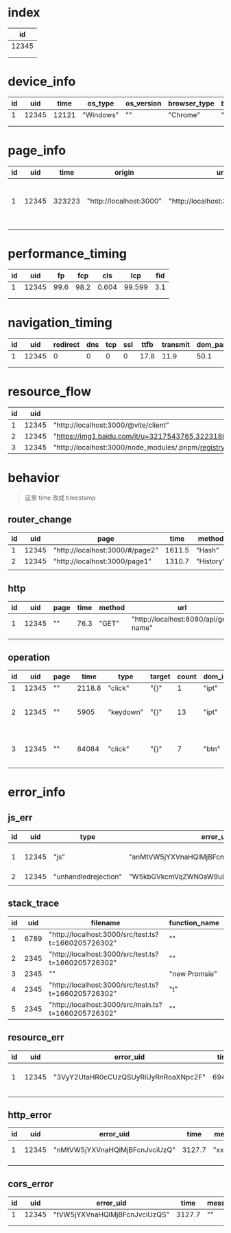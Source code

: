 # index

| id    |
| ----- |
| 12345 |
|       |
|       |

# device_info

| id  | uid   | time  | os_type   | os_version | browser_type | browser_version | language |
| --- | ----- | ----- | --------- | ---------- | ------------ | --------------- | -------- |
| 1   | 12345 | 12121 | "Windows" | ""         | "Chrome"     | "103.0.0.0"     | "zh-CN"  |
|     |       |       |           |            |              |                 |          |
|     |       |       |           |            |              |                 |          |

# page_info

| id  | uid   | time   | origin                  | url                             | title             | referer                  |
| --- | ----- | ------ | ----------------------- | ------------------------------- | ----------------- | ------------------------ |
| 1   | 12345 | 323223 | "http://localhost:3000" | "http://localhost:3000/#/page2" | "Vite + Vue + TS" | "http://localhost:3000/" |
|     |       |        |                         |                                 |                   |                          |
|     |       |        |                         |                                 |                   |                          |

# performance_timing

| id  | uid   | fp   | fcp  | cls   | lcp    | fid |
| --- | ----- | ---- | ---- | ----- | ------ | --- |
| 1   | 12345 | 99.6 | 98.2 | 0.604 | 99.599 | 3.1 |
|     |       |      |      |       |        |     |
|     |       |      |      |       |        |     |

# navigation_timing

| id  | uid   | redirect | dns | tcp | ssl | ttfb | transmit | dom_parse | defer_execute_duration | dom_content_loaded_callback | resource_load | dom_ready | l   |
| --- | ----- | -------- | --- | --- | --- | ---- | -------- | --------- | ---------------------- | --------------------------- | ------------- | --------- | --- |
| 1   | 12345 | 0        | 0   | 0   | 0   | 17.8 | 11.9     | 50.1      | 94.9                   | 0.2                         | 38.7          | 178.3     | 0   |
|     |       |          |     |     |     |      |          |           |                        |                             |               |           |     |
|     |       |          |     |     |     |      |          |           |                        |                             |               |           |     |

# resource_flow

| id  | uid   | name                                                                                                               | transfer_size | initiator_type | start_time | response_end | dns | initial_content | ssl  | request | ttfb | transmit | content_download |
| --- | ----- | ------------------------------------------------------------------------------------------------------------------ | ------------- | -------------- | ---------- | ------------ | --- | --------------- | ---- | ------- | ---- | -------- | ---------------- |
| 1   | 12345 | "http://localhost:3000/@vite/client"                                                                               | 300           | "script"       | 28.9       | 38.1         | 0   | 0               | 28.9 | 0.9     | 0.9  | 0.3      | 0.9              |
| 2   | 12345 | "https://img1.baidu.com/it/u=3217543765,3223180824&fm=253&fmt=auto&app=120&f=JPEG?w=1200&h=750"                    | 0             | "img"          | 29         | 35.5         | 0   | 0               | 0    | 2.5     | 2.5  | 2        | 2.5              |
| 3   | 12345 | "http://localhost:3000/node_modules/.pnpm/registry.npmmirror.com+vite@3.0.4/node_modules/vite/dist/client/env.mjs" | 300           | "other"        | 97.2       | 99.1         | 0   | 0               | 97.2 | 0.6     | 0.6  | 0.2      | 0.6              |

# behavior

> 这里 time 改成 timestamp

## router_change

| id  | uid   | page                            | time   | method    | href                            | hash      | pathname |
| --- | ----- | ------------------------------- | ------ | --------- | ------------------------------- | --------- | -------- |
| 1   | 12345 | "http://localhost:3000/#/page2" | 1611.5 | "Hash"    | "http://localhost:3000/#/page2" | "#/page2" | ""       |
| 2   | 12345 | "http://localhost:3000/page1"   | 1310.7 | "History" | "http://localhost:3000/page1"   | ""        | "/page1" |
|     |       |                                 |        |           |                                 |           |          |

## http

| id  | uid   | page | time | method | url                                  | headers | body | status | statusText | requestTime | responseTime | response |
| --- | ----- | ---- | ---- | ------ | ------------------------------------ | ------- | ---- | ------ | ---------- | ----------- | ------------ | -------- |
| 1   | 12345 | ""   | 76.3 | "GET"  | "http://localhost:8080/api/get-name" | (JSON)  | ""   | 0      | ""         | 72.2        | 76.4         | ""       |
|     |       |      |      |        |                                      |         |      |        |            |             |              |          |
|     |       |      |      |        |                                      |         |      |        |            |             |              |          |

## operation

| id  | uid   | page | time   | type      | target | count | dom_id | class_list                             | tag_name | inner_text                     |
| --- | ----- | ---- | ------ | --------- | ------ | ----- | ------ | -------------------------------------- | -------- | ------------------------------ |
| 1   | 12345 | ""   | 2118.8 | "click"   | "{}"   | 1     | "ipt"  | ""                                     | "input"  | ""                             |
| 2   | 12345 | ""   | 5905   | "keydown" | "{}"   | 13    | "ipt"  | ""                                     | "input"  | " [Shift] Hello [Shift] World" |
| 3   | 12345 | ""   | 84084  | "click"   | "{}"   | 7     | "btn"  | "hello, world, this, is, a, className" | "button" | " button click click"          |

# error_info

## js_err

| id  | uid   | type                 | error_uid                               | time   | message                           | error_type | stack_trace_uid |
| --- | ----- | -------------------- | --------------------------------------- | ------ | --------------------------------- | ---------- | --------------- |
| 1   | 12345 | "js"                 | "anMtVW5jYXVnaHQlMjBFcnJvci"            | 3127.7 | "Uncaught Error: this is a Error" | "Error"    | 6789            |
| 2   | 12345 | "unhandledrejection" | "W5kbGVkcmVqZWN0aW9uLUVycm9yJTNBJTIwVG" | 3089   | ""                                | ""         | 2345            |
|     |       |                      |                                         |        |                                   |            |                 |

## stack_trace

| id  | uid  | filename                                            | function_name | line | col |
| --- | ---- | --------------------------------------------------- | ------------- | ---- | --- |
| 1   | 6789 | "http://localhost:3000/src/test.ts?t=1660205726302" | ""            | 3    | 12  |
| 2   | 2345 | "http://localhost:3000/src/test.ts?t=1660205726302" | ""            | 3    | 12  |
| 3   | 2345 | "<anonymous>"                                       | "new Promsie" | 0    | 0   |
| 4   | 2345 | "http://localhost:3000/src/test.ts?t=1660205726302" | "t"           | 2    | 3   |
| 5   | 2345 | "http://localhost:3000/src/main.ts?t=1660205726302" | ""            | 14   | 3   |

## resource_err

| id  | uid   | error_uid                            | time   | message | error_type | src                                   | outer_html                                                      | tag_name |
| --- | ----- | ------------------------------------ | ------ | ------- | ---------- | ------------------------------------- | --------------------------------------------------------------- | -------- |
| 1   | 12345 | "3VyY2UtaHR0cCUzQSUyRiUyRnRoaXNpc2F" | 6944.1 | ""      | "Unknown"  | "http://thisisaerrorimg.com/errorImg" | "<img src=\"http://thisisaerrorimg.com/errorImg\" alt=\"img\">" | "IMG"    |
|     |       |                                      |        |         |            |                                       |                                                                 |          |
|     |       |                                      |        |         |            |                                       |                                                                 |          |

## http_error

| id  | uid   | error_uid                      | time   | message   | status | response | status_text |
| --- | ----- | ------------------------------ | ------ | --------- | ------ | -------- | ----------- |
| 1   | 12345 | "nMtVW5jYXVnaHQlMjBFcnJvciUzQ" | 3127.7 | "xxxxxxx" | 404    | ""       | "Not Found" |
|     |       |                                |        |           |        |          |             |
|     |       |                                |        |           |        |          |             |

## cors_error

| id  | uid   | error_uid                     | time   | message | tag_name |
| --- | ----- | ----------------------------- | ------ | ------- | -------- |
| 1   | 12345 | "tVW5jYXVnaHQlMjBFcnJvciUzQS" | 3127.7 | ""      | "script" |
|     |       |                               |        |         |          |
|     |       |                               |        |         |          |
